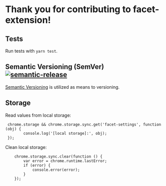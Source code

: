 # Thank you for contributing to facet-extension!

## Tests

Run tests with `yarn test`.

## Semantic Versioning (SemVer) [![semantic-release](https://img.shields.io/badge/%20%20%F0%9F%93%A6%F0%9F%9A%80-semantic--release-e10079.svg)](https://semver.org/)

[Semantic Versioning](https://semver.org/) is utilized as means to versioning.

## Storage

Read values from local storage:

```
 chrome.storage && chrome.storage.sync.get('facet-settings', function (obj) {
        console.log('[local storage]:', obj);
 });
```

Clean local storage:

```
    chrome.storage.sync.clear(function () {
        var error = chrome.runtime.lastError;
        if (error) {
            console.error(error);
        }
    });
```
